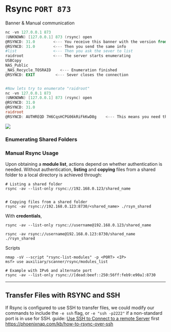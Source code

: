 # Rsync `PORT 873`

Banner & Manual communication

```powershell
nc -vn 127.0.0.1 873
(UNKNOWN) [127.0.0.1] 873 (rsync) open
@RSYNCD: 31.0        <--- You receive this banner with the version from the server
@RSYNCD: 31.0        <--- Then you send the same info
#list                <--- Then you ask the sever to list
raidroot             <--- The server starts enumerating
USBCopy        	
NAS_Public     	
_NAS_Recycle_TOSRAID	<--- Enumeration finished
@RSYNCD: EXIT         <--- Sever closes the connection


#Now lets try to enumerate "raidroot"
nc -vn 127.0.0.1 873
(UNKNOWN) [127.0.0.1] 873 (rsync) open
@RSYNCD: 31.0
@RSYNCD: 31.0
raidroot
@RSYNCD: AUTHREQD 7H6CqsHCPG06kRiFkKwD8g    <--- This means you need the password
``` 

![](Pasted%20image%2020241023141239.png)
###  **Enumerating Shared Folders**
### Manual Rsync Usage

Upon obtaining a **module list**, actions depend on whether authentication is needed. Without authentication, **listing** and **copying** files from a shared folder to a local directory is achieved through:

```
# Listing a shared folder
rsync -av --list-only rsync://192.168.0.123/shared_name


# Copying files from a shared folder
rsync -av rsync://192.168.0.123:8730/<shared_name> ./rsyn_shared
```
With **credentials**,
```
rsync -av --list-only rsync://username@192.168.0.123/shared_name

rsync -av rsync://username@192.168.0.123:8730/shared_name ./rsyn_shared
```
Scripts
```
nmap -sV --script "rsync-list-modules" -p <PORT> <IP>
msf> use auxiliary/scanner/rsync/modules_list

# Example with IPv6 and alternate port
rsync -av --list-only rsync://[dead:beef::250:56ff:feb9:e90a]:8730
```

----------------
## Transfer Files with RSYNC and SSH
If Rsync is configured to use SSH to transfer files, we could modify our commands to include the `-e ssh` flag, or `-e "ssh -p2222"` if a non-standard port is in use for SSH.
guide: [Use SSH to Connect to a remote Server](https://phoenixnap.com/kb/ssh-to-connect-to-remote-server-linux-or-windows) first
https://phoenixnap.com/kb/how-to-rsync-over-ssh
